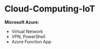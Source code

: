 # Cloud-Computing-loT
**Microsoft Azure:**
- Virtual Network
- VPN, PowerShell
- Azure Function App 
